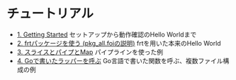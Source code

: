 # チュートリアル

- [1. Getting Started](1_GettingStarted_ja.md) セットアップから動作確認のHello Worldまで
- [2. frtパッケージを使う (pkg_all.foiの説明)](2_UseFrtPackage_ja.md) frtを用いた本来のHello World
- [3. スライスとパイプとMap](3_SlicePipeMap_ja.md) パイプラインを使った例
- [4. Goで書いたラッパーを呼ぶ](4_CallingGoWrapper_ja.md) Go言語で書いた関数を呼ぶ、複数ファイル構成の例